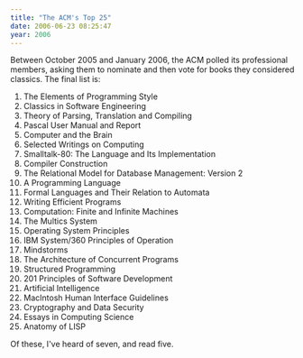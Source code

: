 ```yaml
---
title: "The ACM's Top 25"
date: 2006-06-23 08:25:47
year: 2006
---
```

Between October 2005 and January 2006, the ACM polled its professional members, asking them to nominate and then vote for books they considered classics.  The final list is:
<ol>
  <li>The Elements of Programming Style</li>
  <li>Classics in Software Engineering</li>
  <li>Theory of Parsing, Translation and Compiling</li>
  <li>Pascal User Manual and Report</li>
  <li>Computer and the Brain</li>
  <li>Selected Writings on Computing</li>
  <li>Smalltalk-80: The Language and Its Implementation</li>
  <li>Compiler Construction</li>
  <li>The Relational Model for Database Management: Version 2</li>
  <li>A Programming Language</li>
  <li>Formal Languages and Their Relation to Automata</li>
  <li>Writing Efficient Programs</li>
  <li>Computation: Finite and Infinite Machines</li>
  <li>The Multics System</li>
  <li>Operating System Principles</li>
  <li>IBM System/360 Principles of Operation</li>
  <li>Mindstorms</li>
  <li>The Architecture of Concurrent Programs</li>
  <li>Structured Programming</li>
  <li>201 Principles of Software Development</li>
  <li>Artificial Intelligence</li>
  <li>MacIntosh Human Interface Guidelines</li>
  <li>Cryptography and Data Security</li>
  <li>Essays in Computing Science</li>
  <li>Anatomy of LISP</li>
</ol>
Of these, I've heard of seven, and read five.
